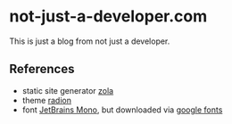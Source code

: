 # not-just-a-developer.com

This is just a blog from not just a developer.


## References
- static site generator [zola][1]
- theme [radion][2]
- font [JetBrains Mono][3], but downloaded via [google fonts][4]

[1]: https://github.com/getzola/zola
[2]: https://github.com/micahkepe/radion
[3]: https://github.com/JetBrains/JetBrainsMono
[4]: https://fonts.google.com/specimen/JetBrains+Mono
